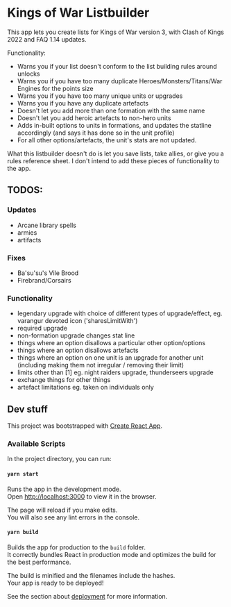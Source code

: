 # Kings of War Listbuilder

This app lets you create lists for Kings of War version 3, with Clash of Kings 2022 and FAQ 1.14 updates.

Functionality:
- Warns you if your list doesn't conform to the list building rules around unlocks
- Warns you if you have too many duplicate Heroes/Monsters/Titans/War Engines for the points size
- Warns you if you have too many unique units or upgrades
- Warns you if you have any duplicate artefacts
- Doesn't let you add more than one formation with the same name
- Doesn't let you add heroic artefacts to non-hero units
- Adds in-built options to units in formations, and updates the statline accordingly (and says it has done so in the unit profile)
- For all other options/artefacts, the unit's stats are not updated.

What this listbuilder doesn't do is let you save lists, take allies, or give you a rules reference sheet. I don't intend to add these pieces of functionality to the app.

## TODOS:

### Updates
- Arcane library spells
- armies
- artifacts

### Fixes
- Ba'su'su's Vile Brood
- Firebrand/Corsairs

### Functionality
- legendary upgrade with choice of different types of upgrade/effect, eg. varangur devoted icon ('sharesLimitWith')
- required upgrade
- non-formation upgrade changes stat line
- things where an option disallows a particular other option/options
- things where an option disallows artefacts
- things where an option on one unit is an upgrade for another unit (including making them not irregular / removing their limit)
- limits other than [1] eg. night raiders upgrade, thunderseers upgrade
- exchange things for other things
- artefact limitations eg. taken on individuals only


## Dev stuff

This project was bootstrapped with [Create React App](https://github.com/facebook/create-react-app).

### Available Scripts

In the project directory, you can run:

#### `yarn start`

Runs the app in the development mode.<br />
Open [http://localhost:3000](http://localhost:3000) to view it in the browser.

The page will reload if you make edits.<br />
You will also see any lint errors in the console.


#### `yarn build`

Builds the app for production to the `build` folder.<br />
It correctly bundles React in production mode and optimizes the build for the best performance.

The build is minified and the filenames include the hashes.<br />
Your app is ready to be deployed!

See the section about [deployment](https://facebook.github.io/create-react-app/docs/deployment) for more information.
